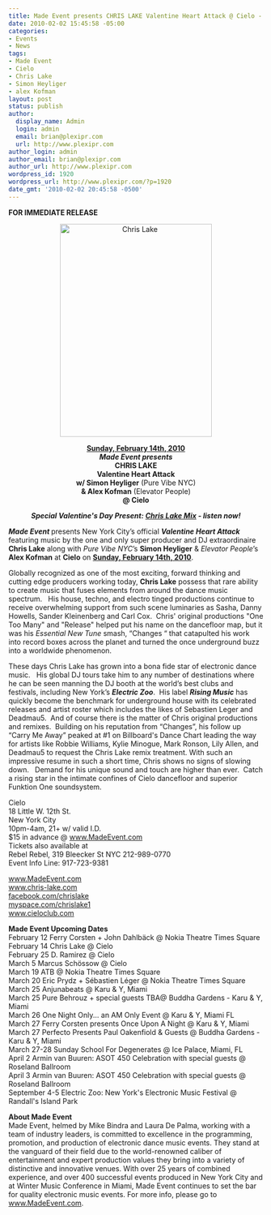 ```yaml
---
title: Made Event presents CHRIS LAKE Valentine Heart Attack @ Cielo - February 14th
date: 2010-02-02 15:45:58 -05:00
categories:
- Events
- News
tags:
- Made Event
- Cielo
- Chris Lake
- Simon Heyliger
- alex Kofman
layout: post
status: publish
author:
  display_name: Admin
  login: admin
  email: brian@plexipr.com
  url: http://www.plexipr.com
author_login: admin
author_email: brian@plexipr.com
author_url: http://www.plexipr.com
wordpress_id: 1920
wordpress_url: http://www.plexipr.com/?p=1920
date_gmt: '2010-02-02 20:45:58 -0500'
---
```


<p><strong>FOR IMMEDIATE RELEASE</strong></p>
<p style="text-align: center;"><a href="http://www.MadeEvent.com"><img class="size-full wp-image-1921 aligncenter" title="Chris Lake" src="http://www.plexipr.com/wp-content/uploads/2010/02/Chris-Lake_VDay.jpg" alt="Chris Lake" width="300" height="420" /></a></p>
<p style="text-align: center;"><strong><span style="text-decoration: underline;">Sunday, February 14th, 2010</span><br />
<em>Made Event presents</em><br />
CHRIS LAKE<br />
Valentine Heart Attack<br />
w/ Simon Heyliger</strong> (Pure Vibe NYC)<br />
<strong>&amp; Alex Kofman</strong> (Elevator People)<br />
<strong>@ Cielo</strong></p>
<p style="text-align: center;"><em><strong>Special Valentine's Day Present: <a href="http://soundcloud.com/chrislake/chris-lake-mix">Chris Lake Mix</a> - listen now!</strong></em></p>
<p><em><strong>Made Event </strong></em>presents New York City’s official <em><strong>Valentine Heart Attack</strong></em> featuring music by the one and only super producer and DJ extraordinaire <strong>Chris Lake</strong> along with <em>Pure Vibe</em> <em>NYC</em>’s <strong>Simon Heyliger</strong> &amp; <em>Elevator People</em>’s <strong>Alex Kofman</strong> at <strong>Cielo</strong> on <span style="text-decoration: underline;"><strong>Sunday, February 14th, 2010</strong></span>.</p>
<p>Globally recognized as one of the most exciting, forward thinking and cutting edge producers working today, <strong>Chris Lake</strong> possess that rare ability to create music that fuses elements from around the dance music spectrum.   His house, techno, and electro tinged productions continue to receive overwhelming support from such scene luminaries as Sasha, Danny Howells, Sander Kleinenberg and Carl Cox.  Chris' original productions "One Too Many" and "Release" helped put his name on the dancefloor map, but it was his <em>Essential New Tune</em> smash, “Changes “ that catapulted his work into record boxes across the planet and turned the once underground buzz into a worldwide phenomenon.</p>
<p>These days Chris Lake has grown into a bona fide star of electronic dance music.   His global DJ tours take him to any number of destinations where he can be seen manning the DJ booth at the world’s best clubs and festivals, including New York’s <em><strong>Electric Zoo</strong></em>.  His label <strong><em>Rising Music</em></strong> has quickly become the benchmark for underground house with its celebrated releases and artist roster which includes the likes of Sebastien Leger and Deadmau5.  And of course there is the matter of Chris original productions and remixes.  Building on his reputation from “Changes”, his follow up “Carry Me Away” peaked at #1 on Billboard's Dance Chart leading the way for artists like Robbie Williams, Kylie Minogue, Mark Ronson, Lily Allen, and Deadmau5 to request the Chris Lake remix treatment. With such an impressive resume in such a short time, Chris shows no signs of slowing down.   Demand for his unique sound and touch are higher than ever.  Catch a rising star in the intimate confines of Cielo dancefloor and superior Funktion One soundsystem.</p>
<p>Cielo<br />
18 Little W. 12th St.<br />
New York City<br />
10pm-4am, 21+ w/ valid I.D.<br />
$15 in advance @ <a href="http://">www.MadeEvent.com</a><br />
Tickets also available at<br />
Rebel Rebel, 319 Bleecker St NYC 212-989-0770<br />
Event Info Line: 917-723-9381<br />
<a href="http://"></a></p>
<p><a href="http://">www.MadeEvent.com<br />
www.chris-lake.com<br />
facebook.com/chrislake<br />
myspace.com/chrislake1<br />
www.cieloclub.com</a></p>
<p><strong>Made Event Upcoming Dates</strong><br />
February 12 Ferry Corsten + John Dahlbäck @ Nokia Theatre Times Square<br />
February 14 Chris Lake @ Cielo<br />
February 25 D. Ramirez @ Cielo<br />
March 5 Marcus Schössow @ Cielo<br />
March 19 ATB @ Nokia Theatre Times Square<br />
March 20 Eric Prydz + Sébastien Léger @ Nokia Theatre Times Square<br />
March 25 Anjunabeats @ Karu &amp; Y, Miami<br />
March 25 Pure Behrouz + special guests TBA@ Buddha Gardens - Karu &amp; Y, Miami<br />
March 26 One Night Only... an AM Only Event @ Karu &amp; Y, Miami FL<br />
March 27 Ferry Corsten presents Once Upon A Night @ Karu &amp; Y, Miami<br />
March 27 Perfecto Presents Paul Oakenfiold &amp; Guests @ Buddha Gardens - Karu &amp; Y, Miami<br />
March 27-28 Sunday School For Degenerates @ Ice Palace, Miami, FL<br />
April 2 Armin van Buuren: ASOT 450 Celebration with special guests @ Roseland Ballroom<br />
April 3 Armin van Buuren: ASOT 450 Celebration with special guests @ Roseland Ballroom<br />
September 4-5 Electric Zoo: New York's Electronic Music Festival @ Randall's Island Park</p>
<p><strong>About Made Event</strong><br />
Made Event, helmed by Mike Bindra and Laura De Palma, working with a team of industry leaders, is committed to excellence in the programming, promotion, and production of electronic dance music events. They stand at the vanguard of their field due to the world-renowned caliber of entertainment and expert production values they bring into a variety of distinctive and innovative venues. With over 25 years of combined experience, and over 400 successful events produced in New York City and at Winter Music Conference in Miami, Made Event continues to set the bar for quality electronic music events. For more info, please go to <a href="http://">www.MadeEvent.com</a>.</p>
